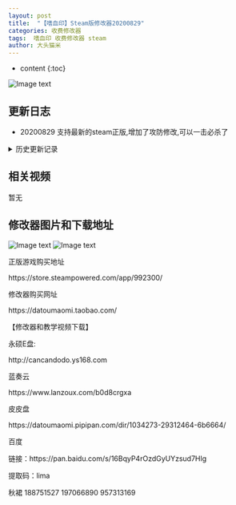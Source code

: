 ```yaml
---
layout: post
title:  "【嗜血印】Steam版修改器20200829"
categories: 收费修改器
tags:  嗜血印 收费修改器 steam
author: 大头猫米
---
```


* content
{:toc}

![Image text](https://datoumaomi.github.io/pic/sss/shixueyin/logo.JPG)

##  更新日志

 - 20200829  支持最新的steam正版,增加了攻防修改,可以一击必杀了





<details>
<summary>历史更新记录</summary>
<p>无</p>
</details>

## 相关视频
暂无

## 修改器图片和下载地址

![Image text](https://datoumaomi.github.io/pic/sss/shixueyin/1.jpg)
![Image text](https://datoumaomi.github.io/pic/sss/shixueyin/2.jpg)


<p>正版游戏购买地址</p>
https://store.steampowered.com/app/992300/
<p></p>
修改器购买网址
<p></p>
https://datoumaomi.taobao.com/
<p></p>
【修改器和教学视频下载】
<p></p>
永硕E盘:
<p></p>
http://cancandodo.ys168.com
<p></p>
蓝奏云
<p></p>
https://www.lanzoux.com/b0d8crgxa
<p></p>
皮皮盘
<p></p>
https://datoumaomi.pipipan.com/dir/1034273-29312464-6b6664/
<p></p>
百度
<p></p>
链接：https://pan.baidu.com/s/16BqyP4rOzdGyUYzsud7Hlg 
<p></p>
提取码：lima 
<p></p>
<p>秋裙 188751527 197066890 957313169</p>
